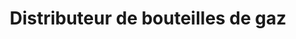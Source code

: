 ---
title: "Distributeur de bouteilles de gaz"
url: /paray-le-monial/distributeur-de-bouteilles-de-gaz/
shop: gaz
---